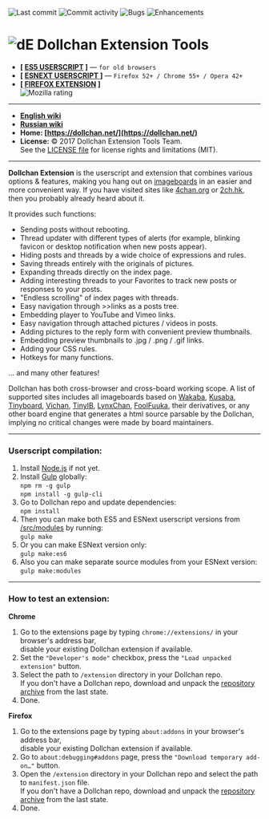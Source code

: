 ![Last commit](https://img.shields.io/github/last-commit/SthephanShinkufag/Dollchan-Extension-Tools.svg)&nbsp;![Commit activity](https://img.shields.io/github/commit-activity/y/SthephanShinkufag/Dollchan-Extension-Tools.svg)&nbsp;![Bugs](https://img.shields.io/github/issues/SthephanShinkufag/Dollchan-Extension-Tools/bug.svg)&nbsp;![Enhancements](https://img.shields.io/github/issues/SthephanShinkufag/Dollchan-Extension-Tools/enhancement.svg)

# ![dE](https://raw.githubusercontent.com/SthephanShinkufag/Dollchan-Extension-Tools/master/extension/icons/logo-32.png) Dollchan Extension Tools

- **[ [ES5 USERSCRIPT](https://raw.github.com/SthephanShinkufag/Dollchan-Extension-Tools/master/Dollchan_Extension_Tools.user.js) ]** &mdash; `for old browsers`
- **[ [ESNEXT USERSCRIPT ](https://github.com/SthephanShinkufag/Dollchan-Extension-Tools/raw/master/src/Dollchan_Extension_Tools.es6.user.js) ]** &mdash; `Firefox 52+ / Chrome 55+ / Opera 42+`
- **[ [FIREFOX EXTENSION](https://addons.mozilla.org/firefox/addon/dollchan-extension/) ]**<br>![Mozilla rating](https://img.shields.io/amo/rating/dollchan-extension.svg)

---
- **[English wiki](https://github.com/SthephanShinkufag/Dollchan-Extension-Tools/wiki/home-en)**
- **[Russian wiki](https://github.com/SthephanShinkufag/Dollchan-Extension-Tools/wiki)**
- **Home: [https://dollchan.net/](https://dollchan.net/)**
- **License:** © 2017 Dollchan Extension Tools Team.<br>See the [LICENSE file](https://github.com/SthephanShinkufag/Dollchan-Extension-Tools/blob/master/LICENSE) for license rights and limitations (MIT).

---
**Dollchan Extension** is the userscript and extension that combines various options & features, making you hang out on [imageboards](https://en.wikipedia.org/wiki/Imageboard) in an easier and more convenient way. If you have visited sites like [4chan.org](http://4chan.org/) or [2ch.hk](https://2ch.hk/), then you probably already heard about it.

It provides such functions:
- Sending posts without rebooting.
- Thread updater with different types of alerts (for example, blinking favicon or desktop notification when new posts appear).
- Hiding posts and threads by a wide choice of expressions and rules.
- Saving threads entirely with the originals of pictures.
- Expanding threads directly on the index page.
- Adding interesting threads to your Favorites to track new posts or responses to your posts.
- "Endless scrolling" of index pages with threads.
- Easy navigation through >>links as a posts tree.
- Embedding player to YouTube and Vimeo links.
- Easy navigation through attached pictures / videos in posts.
- Adding pictures to the reply form with convenient preview thumbnails.
- Embedding preview thumbnails to .jpg / .png / .gif links.
- Adding your CSS rules.
- Hotkeys for many functions.

... and many other features!

Dollchan has both cross-browser and cross-board working scope. A list of supported sites includes all imageboards based on [Wakaba](https://wakaba.c3.cx/s/web/wakaba_kareha), [Kusaba](http://kusabax.cultnet.net/), [Tinyboard](https://github.com/savetheinternet/Tinyboard), [Vichan](https://github.com/vichan-devel/vichan), [TinyIB](https://github.com/tslocum/TinyIB), [LynxChan](https://gitgud.io/LynxChan/LynxChan), [FoolFuuka](https://github.com/FoolCode/FoolFuuka), their derivatives, or any other board engine that generates a html source parsable by the Dollchan, implying no critical changes were made by board maintainers.

---
### Userscript compilation:

1. Install [Node.js](https://nodejs.org/) if not yet.
2. Install [Gulp](http://gulpjs.com/) globally:<br>
`npm rm -g gulp`<br>
`npm install -g gulp-cli`
3. Go to Dollchan repo and update dependencies:<br>
`npm install`
4. Then you can make both ES5 and ESNext userscript versions from [/src/modules](https://github.com/SthephanShinkufag/Dollchan-Extension-Tools/tree/master/src/modules) by running:<br>
`gulp make`
5. Or you can make ESNext version only:<br>
`gulp make:es6`
6. Also you can make separate source modules from your ESNext version:<br>
`gulp make:modules`

---
### How to test an extension:

**Chrome**
1. Go to the extensions page by typing `chrome://extensions/` in your browser's address bar,<br>
disable your existing Dollchan extension if available.
2. Set the `"Developer's mode"` checkbox, press the `"Load unpacked extension"` button.
3. Select the path to `/extension` directory in your Dollchan repo.<br>
If you don't have a Dollchan repo, download and unpack the [repository archive](https://github.com/SthephanShinkufag/Dollchan-Extension-Tools/archive/master.zip) from the last state.
4. Done.

**Firefox**
1. Go to the extensions page by typing `about:addons` in your browser's address bar,<br>
disable your existing Dollchan extension if available.
2. Go to `about:debugging#addons` page, press the `"Download temporary add-on…"` button.
3. Open the `/extension` directory in your Dollchan repo and select the path to `manifest.json` file.<br>
If you don't have a Dollchan repo, download and unpack the [repository archive](https://github.com/SthephanShinkufag/Dollchan-Extension-Tools/archive/master.zip) from the last state.
4. Done.
